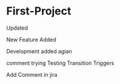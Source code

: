 # First-Project


Updated


New Feature Added

Development added agian

comment trying
Testing Transition Triggers

Add Comment in jira
